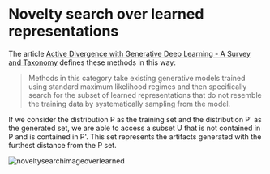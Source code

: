 # Novelty search over learned representations

The article [Active Divergence with Generative Deep Learning - A Survey and Taxonomy](https://arxiv.org/abs/2107.05599) defines these methods in this way:

> Methods in this category take existing generative models
trained using standard maximum likelihood regimes and
then specifically search for the subset of learned representations that do not resemble the training data by systematically sampling from the model.

If we consider the distribution P as the training set and the distribution P' as the generated set, we are able to access a subset U that is not contained in P and is contained in P'. This set represents the artifacts generated with the furthest distance from the P set.

![noveltysearchimageoverlearned](https://drive.google.com/uc?export=view&id=1-JP-YANLP3KV-xlXoV8exxIT7ejEDMck)